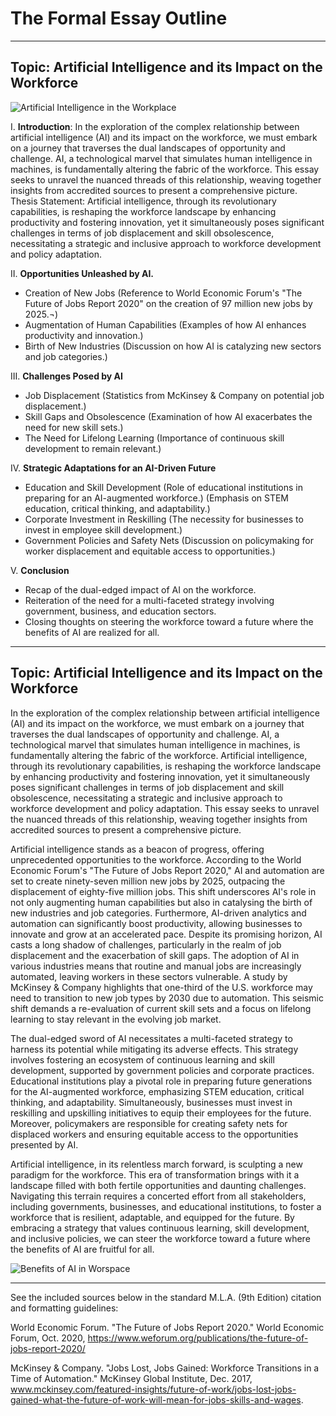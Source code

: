 # The Formal Essay Outline

----------------

## Topic: Artificial Intelligence and its Impact on the Workforce  
![Artificial Intelligence in the Workplace](https://cdn.elearningindustry.com/wp-content/uploads/2019/06/embrace-artificial-intelligence-in-the-workplace.jpg)

I.  **Introduction**: In the exploration of the complex relationship between artificial intelligence (AI) and its impact on the workforce, we must embark on a journey that traverses the dual landscapes of opportunity and challenge. AI, a technological marvel that simulates human intelligence in machines, is fundamentally altering the fabric of the workforce. This essay seeks to unravel the nuanced threads of this relationship, weaving together insights from accredited sources to present a comprehensive picture.
Thesis Statement: Artificial intelligence, through its revolutionary capabilities, is reshaping the workforce landscape by enhancing productivity and fostering innovation, yet it simultaneously poses significant challenges in terms of job displacement and skill obsolescence, necessitating a strategic and inclusive approach to workforce development and policy adaptation.

II. **Opportunities Unleashed by AI.**
*	Creation of New Jobs (Reference to World Economic Forum's "The Future of Jobs Report 2020" on the creation of 97 million new jobs by 2025.¬)
* Augmentation of Human Capabilities (Examples of how AI enhances productivity and innovation.)
* Birth of New Industries (Discussion on how AI is catalyzing new sectors and job categories.)

III. **Challenges Posed by AI**
* Job Displacement (Statistics from McKinsey & Company on potential job displacement.)
* Skill Gaps and Obsolescence (Examination of how AI exacerbates the need for new skill sets.)
* The Need for Lifelong Learning (Importance of continuous skill development to remain relevant.)

IV.  **Strategic Adaptations for an AI-Driven Future**
* Education and Skill Development (Role of educational institutions in preparing for an AI-augmented workforce.) (Emphasis on STEM education, critical thinking, and adaptability.)
* Corporate Investment in Reskilling (The necessity for businesses to invest in employee skill development.)
* Government Policies and Safety Nets (Discussion on policymaking for worker displacement and equitable access to opportunities.)

V. **Conclusion**
* Recap of the dual-edged impact of AI on the workforce.
* Reiteration of the need for a multi-faceted strategy involving government, business, and education sectors.
* Closing thoughts on steering the workforce toward a future where the benefits of AI are realized for all.

--------

## Topic: **Artificial Intelligence and its Impact on the Workforce**

In the exploration of the complex relationship between artificial intelligence (AI) and its impact on the workforce, we must embark on a journey that traverses the dual landscapes of opportunity and challenge. AI, a technological marvel that simulates human intelligence in machines, is fundamentally altering the fabric of the workforce. Artificial intelligence, through its revolutionary capabilities, is reshaping the workforce landscape by enhancing productivity and fostering innovation, yet it simultaneously poses significant challenges in terms of job displacement and skill obsolescence, necessitating a strategic and inclusive approach to workforce development and policy adaptation. This essay seeks to unravel the nuanced threads of this relationship, weaving together insights from accredited sources to present a comprehensive picture.

Artificial intelligence stands as a beacon of progress, offering unprecedented opportunities to the workforce. According to the World Economic Forum's "The Future of Jobs Report 2020," AI and automation are set to create ninety-seven million new jobs by 2025, outpacing the displacement of eighty-five million jobs. This shift underscores AI's role in not only augmenting human capabilities but also in catalysing the birth of new industries and job categories. Furthermore, AI-driven analytics and automation can significantly boost productivity, allowing businesses to innovate and grow at an accelerated pace.
Despite its promising horizon, AI casts a long shadow of challenges, particularly in the realm of job displacement and the exacerbation of skill gaps. The adoption of AI in various industries means that routine and manual jobs are increasingly automated, leaving workers in these sectors vulnerable. A study by McKinsey & Company highlights that one-third of the U.S. workforce may need to transition to new job types by 2030 due to automation. This seismic shift demands a re-evaluation of current skill sets and a focus on lifelong learning to stay relevant in the evolving job market.

The dual-edged sword of AI necessitates a multi-faceted strategy to harness its potential while mitigating its adverse effects. This strategy involves fostering an ecosystem of continuous learning and skill development, supported by government policies and corporate practices. Educational institutions play a pivotal role in preparing future generations for the AI-augmented workforce, emphasizing STEM education, critical thinking, and adaptability. Simultaneously, businesses must invest in reskilling and upskilling initiatives to equip their employees for the future. Moreover, policymakers are responsible for creating safety nets for displaced workers and ensuring equitable access to the opportunities presented by AI.

Artificial intelligence, in its relentless march forward, is sculpting a new paradigm for the workforce. This era of transformation brings with it a landscape filled with both fertile opportunities and daunting challenges. Navigating this terrain requires a concerted effort from all stakeholders, including governments, businesses, and educational institutions, to foster a workforce that is resilient, adaptable, and equipped for the future. By embracing a strategy that values continuous learning, skill development, and inclusive policies, we can steer the workforce toward a future where the benefits of AI are fruitful for all.

![Benefits of AI in Worspace](https://media.licdn.com/dms/image/D4D12AQHy5ZMf7WiMzw/article-cover_image-shrink_720_1280/0/1683309611147?e=2147483647&v=beta&t=_CIh7YJDKKH19gbx960afQL0dU9ZvylhfNZjU63XFSs
)

----------
[1]: [(https://www.weforum.org/publications/the-future-of-jobs-report-2020/) "The Future of Jobs Report 2020."
[2]: www.mckinsey.com/featured-insights/future-of-work/jobs-lost-jobs-gained-what-the-future-of-work-will-mean-for-jobs-skills-and-wages./ "Jobs Lost, Jobs Gained: Workforce Transitions in a Time of Automation."

See the included sources below in the standard M.L.A. (9th Edition) citation and formatting guidelines:

World Economic Forum. "The Future of Jobs Report 2020." World Economic Forum, Oct. 2020, https://www.weforum.org/publications/the-future-of-jobs-report-2020/

McKinsey & Company. "Jobs Lost, Jobs Gained: Workforce Transitions in a Time of Automation." McKinsey Global Institute, Dec. 2017, www.mckinsey.com/featured-insights/future-of-work/jobs-lost-jobs-gained-what-the-future-of-work-will-mean-for-jobs-skills-and-wages.
